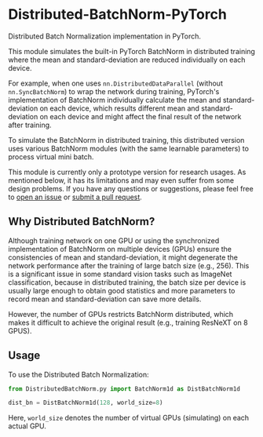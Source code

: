 # Distributed-BatchNorm-PyTorch

Distributed Batch Normalization implementation in PyTorch.

This module simulates the built-in PyTorch BatchNorm in distributed training
where the mean and standard-deviation are reduced individually on each device.

For example, when one uses `nn.DistributedDataParallel` (without `nn.SyncBatchNorm`) to wrap the network during
training, PyTorch's implementation of BatchNorm individually calculate the mean and standard-deviation
on each device, which results different mean and standard-deviation on each device 
and might affect the final result of the network after training.

To simulate the BatchNorm in distributed training, this distributed version uses various BatchNorm modules (with the same learnable parameters)
to process virtual mini batch. 

This module is currently only a prototype version for research usages. As mentioned below,
it has its limitations and may even suffer from some design problems. If you have any
questions or suggestions, please feel free to
[open an issue](https://github.com/PoonKinWang/Distributed-BatchNorm-PyTorch/issues) or 
[submit a pull request](https://github.com/PoonKinWang/Distributed-BatchNorm-PyTorch/pulls).

## Why Distributed BatchNorm?

Although training network on one GPU or using the synchronized implementation of BatchNorm on multiple devices (GPUs)
ensure the consistencies of mean and standard-deviation, it might degenerate the network performance after the training of large batch size (e.g., 256).
This is a significant issue in some standard vision tasks such as ImageNet classification, because in distributed training, the batch size per device
is usually large enough to obtain good statistics and more parameters to record mean and standard-deviation can save more details. 

However, the number of GPUs restricts BatchNorm distributed, which makes it difficult to achieve the original result (e.g., training ResNeXT on 8 GPUS). 

## Usage

To use the Distributed Batch Normalization:

```python
from DistributedBatchNorm.py import BatchNorm1d as DistBatchNorm1d

dist_bn = DistBatchNorm1d(128, world_size=8)
```

Here, `world_size` denotes the number of virtual GPUs (simulating) on each actual GPU. 
